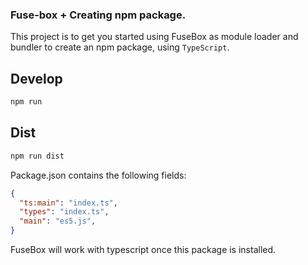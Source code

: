 ### Fuse-box + Creating npm package.

This project is to get you started using FuseBox as module loader and bundler to create an npm package, using `TypeScript`.

## Develop
```bash
npm run
```

## Dist

```bash
npm run dist
```

Package.json contains the following fields:

```json
{
  "ts:main": "index.ts",
  "types": "index.ts",
  "main": "es5.js",
}
```

FuseBox will work with typescript once this package is installed.